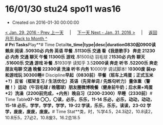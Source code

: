 # 16/01/30 stu24 spo11 was16

* Created on 2016-01-30 00:00:00

[&lt; Jan. 29, 2016 - Prev 上一天](d29.md)     \|     [下一天 Next - Jan. 31, 2016 &gt;](d31.md)     \|     [返回月历 Back to Month ^](index.md)   
**\# Pri Tasks**Play**\# Time Detail**to\_time\|type\|desc\|duration0830起0900读 赖床 阅读 .50930必 内务 英语 早餐 .51130乐 交通 看《我是歌手》 奔走 21230必 内务 交通 聊天 午餐 11300乐 游戏 .5**1500动 羽毛球 2**1530必 内务 聊天 .51600乐 交通 游戏 补餐 .5**1930学 读知乎 3.5**2000读 奔走 听书 .52200乐 奔走 朋友电聊 交通 晚餐 22300读 洗澡 听书 内务 1**0000学 调试脚本! 1**0300废 装xp和游戏玩 30300睡**\# Discipline**早起（0830前）早餐（班车上鸡蛋；正式玉米+?）反省（框架复习 / 生活优化）英语（先背单词 / 先炼句听力）量体重（警醒！）运动（午羽毛球 / 晚毽球）朋友圈微博晚餐（健身前牛奶；后水果+鸡蛋\*2）洗澡（2200前完成，+内务）晚自习（2200-2300）早睡（2330前）**\# Time Table**07-10 〇〇，〇读，必乐，乐乐，11-14 乐必，必乐，动动，动动，15-18 必乐，学学，学学，学学，19-22 学读，乐乐，乐乐，读读，23-02 学学，废废，废废，废废。**\# Time Stat**类，时，%学4.5，24.3动2，10.8读2，10.8乐5，27必2，10.8废3，16.2总18.5

